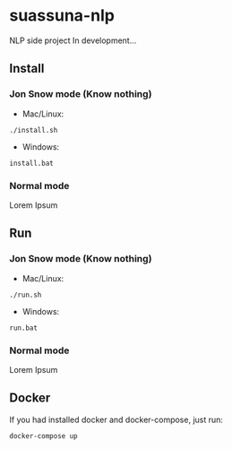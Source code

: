 # suassuna-nlp
NLP side project
In development...

## Install
### Jon Snow mode (Know nothing)
- Mac/Linux:
```
./install.sh
```
- Windows:
```
install.bat
```
### Normal mode
Lorem Ipsum

## Run
### Jon Snow mode (Know nothing)
- Mac/Linux:
```
./run.sh
```

- Windows:
```
run.bat
```

### Normal mode
Lorem Ipsum

## Docker
If you had installed docker and docker-compose, just run:
```
docker-compose up
```
